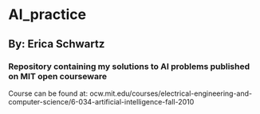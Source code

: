 # AI\_practice
## By: Erica Schwartz
### Repository containing my solutions to AI problems published on MIT open courseware

Course can be found at:
ocw.mit.edu/courses/electrical-engineering-and-computer-science/6-034-artificial-intelligence-fall-2010

